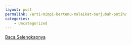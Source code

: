 ```yaml
---
layout: post
permalink: /arti-mimpi-bertemu-malaikat-berjubah-putih/
categories:
    - Uncategorized
---
```


[Baca Selengkapnya](/07)